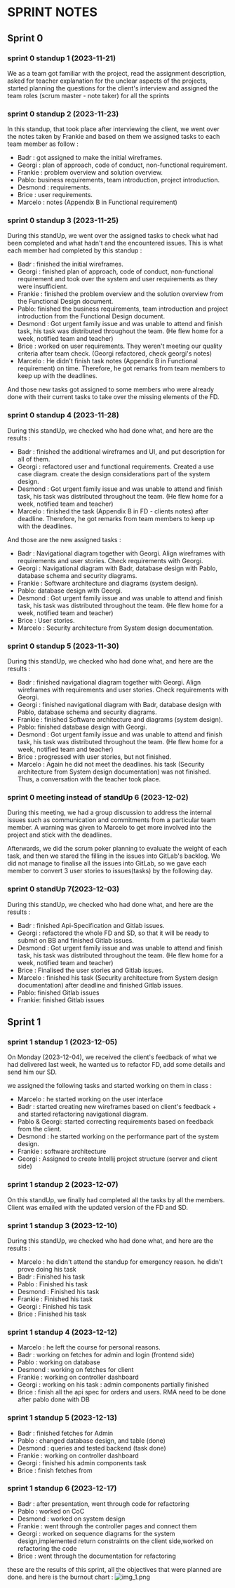 # SPRINT NOTES



## Sprint 0
### sprint 0 standup 1 (2023-11-21)

We as a team got familiar with the project, read the assignment description, asked for teacher explanation for the unclear aspects of the projects, started planning the questions for the client's interview and assigned the team roles (scrum master - note taker) for all the sprints  

### sprint 0 standup 2 (2023-11-23)

In this standup, that took place after interviewing the client, we went over the notes taken by Frankie and based on them we assigned tasks to each team member as follow : 
* Badr : got assigned to make the initial wireframes.
* Georgi : plan of approach, code of conduct, non-functional requirement.
* Frankie : problem overview and solution overview.
* Pablo: business requirements, team introduction, project introduction. 
* Desmond : requirements.
* Brice : user requirements.
* Marcelo : notes (Appendix B in Functional requirement)


### sprint 0 standup 3 (2023-11-25)

During this standUp, we went over the assigned tasks to check what had been completed and what hadn't and the encountered issues.
This is what each member had completed by this standup : 
* Badr : finished the initial wireframes. 
* Georgi : finished plan of approach, code of conduct, non-functional requirement and took over the system and user requirements as they were insufficient.
* Frankie : finished the problem overview and the solution overview from the Functional Design document.
* Pablo: finished the business requirements, team introduction and project introduction from the Functional Design document.
* Desmond : Got urgent family issue and was unable to attend and finish task, his task was distributed throughout the team. (He flew home for a week, notified team and teacher)
* Brice : worked on user requirements. They weren't meeting our quality criteria after team check. (Georgi refactored, check georgi's notes)
* Marcelo : He didn't finish task notes (Appendix B in Functional requirement) on time. Therefore, he got remarks from team members to keep up with the deadlines.

And those new tasks got assigned to some members who were already done with their current tasks to take over the missing elements of the FD.


### sprint 0 standup 4 (2023-11-28)
During this standUp, we checked who had done what, and here are the results : 
* Badr : finished the additional wireframes and UI, and put description for all of them. 
* Georgi : refactored user and functional requirements. Created a use case diagram. create the design considerations part of the system design.
* Desmond : Got urgent family issue and was unable to attend and finish task, his task was distributed throughout the team. (He flew home for a week, notified team and teacher)
* Marcelo : finished the task (Appendix B in FD - clients notes) after deadline. Therefore, he got remarks from team members to keep up with the deadlines.

And those are the new assigned tasks : 

* Badr : Navigational diagram together with Georgi. Align wireframes with requirements and user stories. Check requirements with Georgi.
* Georgi : Navigational diagram with Badr, database design with Pablo, database schema and security diagrams.
* Frankie : Software architecture and diagrams (system design).
* Pablo: database design with Georgi. 
* Desmond : Got urgent family issue and was unable to attend and finish task, his task was distributed throughout the team. (He flew home for a week, notified team and teacher)
* Brice : User stories.
* Marcelo : Security architecture from System design documentation.

### sprint 0 standup 5 (2023-11-30)
During this standUp, we checked who had done what, and here are the results :

* Badr : finished navigational diagram together with Georgi. Align wireframes with requirements and user stories. Check requirements with Georgi.
* Georgi : finished navigational diagram with Badr, database design with Pablo, database schema and security diagrams.
* Frankie : finished Software architecture and diagrams (system design).
* Pablo: finished database design with Georgi.
* Desmond : Got urgent family issue and was unable to attend and finish task, his task was distributed throughout the team. (He flew home for a week, notified team and teacher)
* Brice : progressed with user stories, but not finished.
* Marcelo : Again he did not meet the deadlines. his task (Security architecture from System design documentation) was not finished. Thus, a conversation with the teacher took place.


### sprint 0 meeting instead of standUp 6 (2023-12-02)
During this meeting, we had a group discussion to address the internal issues such as communication and commitments from a particular team member. 
A warning was given to Marcelo to get more involved into the project and stick with the deadlines. 

Afterwards, we did the scrum poker planning to evaluate the weight of each task, and then we stared the filling in the issues into GitLab's backlog. We did not manage to finalise all the issues into GitLab, so we gave each member to convert 3 user stories to issues(tasks) by the following day.

### sprint 0  standUp 7(2023-12-03)
During this standUp, we checked who had done what, and here are the results :

* Badr : finished Api-Specification and Gitlab issues. 
* Georgi : refactored the whole FD and SD, so that it will be ready to submit on BB and finished Gitlab issues.
* Desmond : Got urgent family issue and was unable to attend and finish task, his task was distributed throughout the team. (He flew home for a week, notified team and teacher)
* Brice : Finalised the user stories and Gitlab issues.
* Marcelo : finished his task (Security architecture from System design documentation) after deadline and finished Gitlab issues. 
* Pablo: finished Gitlab issues
* Frankie: finished Gitlab issues

## Sprint 1
### sprint 1 standup 1 (2023-12-05)
On Monday (2023-12-04), we received the client's feedback of what we had delivered last week, he wanted us to refactor FD, add some details and send him our SD. 

we assigned the following tasks and started working on them in class : 
* Marcelo : he started working on the user interface  
* Badr : started creating new wireframes based on client's feedback + and started refactoring navigational diagram.
* Pablo & Georgi: started correcting requirements based on feedback from the client.
* Desmond : he started working on the performance part of the system design.
* Frankie : software architecture
* Georgi  : Assigned to create Intellij project structure (server and client side)


### sprint 1 standup 2 (2023-12-07)
On this standUp, we finally had completed all the tasks by all the members. Client was emailed with the updated version of the FD and SD.


### sprint 1 standup 3 (2023-12-10)
During this standUp, we checked who had done what, and here are the results :

* Marcelo : he didn't attend the standup for emergency reason. he didn't prove doing his task
* Badr : Finished his task
* Pablo : Finished his task
* Desmond : Finished his task
* Frankie : Finished his task
* Georgi  : Finished his task
* Brice : Finished his task

### sprint 1 standup 4  (2023-12-12)
* Marcelo : he left the course for personal reasons.
* Badr : working on fetches for admin and login (frontend side)
* Pablo : working on database
* Desmond : working on fetches for client
* Frankie : working on controller dashboard
* Georgi  : working on his task : admin components partially finished
* Brice : finish all the api spec for orders and users. RMA need to be done after pablo done with DB


### sprint 1 standup 5  (2023-12-13)
* Badr : finished fetches for Admin
* Pablo : changed database design, and table (done)
* Desmond : queries and tested backend (task done) 
* Frankie : working on controller dashboard
* Georgi  : finished his admin components task
* Brice : finish fetches from

### sprint 1 standup 6  (2023-12-17)
* Badr : after presentation, went through code for refactoring 
* Pablo : worked on CoC
* Desmond : worked on system design
* Frankie : went through the controller pages and connect them
* Georgi  : worked on sequence diagrams for the system design,implemented return constraints on the client side,worked on refactoring the code 
* Brice : went through the documentation for refactoring


these are the results of this sprint, all the objectives that were planned are done. and here is the burnout chart : 
![img_1.png](img_1.png)

